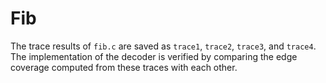 # Fib

The trace results of `fib.c` are saved as `trace1`, `trace2`, `trace3`, and `trace4`. The implementation of the decoder is verified by comparing the edge coverage computed from these traces with each other.
